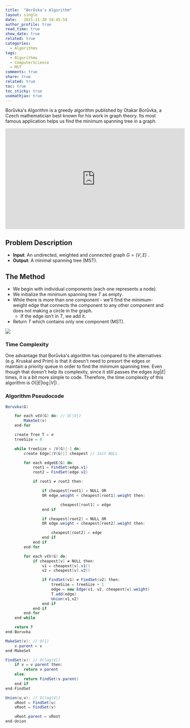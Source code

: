 ```yaml
---
title:  "Borůvka's Algorithm"
layout: single
date:   2021-11-30 10:45:54
author_profile: true
read_time: true
show_date: true
related: true
categories:
  - Algorithms
tags:
  - Algorithms
  - ComputerScience
  - MST
comments: true
share: true
related: true
toc: true
toc_sticky: true
usemathjax: true
---
```


Borůvka's Algorithm is a greedy algorithm published by Otakar Borůvka, a Czech mathematician best known for his work in graph theory. 
Its most famous application helps us find the minimum spanning tree in a graph.

<iframe width="560" height="315" src="https://www.youtube.com/embed/t92xyTDvl_c" title="YouTube video player" frameborder="0" allow="accelerometer; autoplay; clipboard-write; encrypted-media; gyroscope; picture-in-picture" allowfullscreen></iframe>

## Problem Description
* **Input**: An undirected, weighted and connected graph $G=(V,E)$ .
* **Output**: A minimal spanning tree (MST).

## The Method
* We begin with individual components (each one represents a node).
* We initialize the minimum spanning tree $T$ as empty.
* While there is more than one component -  we'll find the minimum-weight edge that connects the component to any other component and does not making a circle in the graph. 
	- If the edge isn't in $T$, we add it.
* Return $T$ which contains only one component (MST).

![](https://www.google.com/url?sa=i&url=https%3A%2F%2Fen.wikipedia.org%2Fwiki%2FBor%25C5%25AFvka%2527s_algorithm&psig=AOvVaw1PP_SUs_wMksQ4GAxGcFA_&ust=1638349927244000&source=images&cd=vfe&ved=0CAsQjRxqFwoTCLD53Z7fv_QCFQAAAAAdAAAAABAI)

### Time Complexity
One advantage that Borůvka's algorithm has compared to the alternatives (e.g. Kruskal and Prim) is that it doesn't need to presort the edges or maintain a priority queue in order to find the minimum spanning tree. Even though that doesn't help its complexity, since it still passes the edges $log|E|$ times, it is a bit more simple to code.
Therefore, the time complexity of this algorithm is $O(|E| \log |V|)$ .

### Algorithm Pseudocode

```java
Boruvka(G)

	for each v∈V(G) do: // O(|V|)
		MakeSet(v)
	end-for

	create Tree T ⇐ ∅
	treeSize ⇐ 0

	while treeSize < |V(G)|-1 do:
		create Edge[|V(G)|] cheapest // init NULL

		for each edge∈E(G) do:
			root1 ⇐ FindSet(edge.v1)
			root2 ⇐ FindSet(edge.v2)

			if root1 ≠ root2 then:

				if cheapest[root1] = NULL OR 
				OR edge.weight < cheapest[root1].weight then:

						cheapest[root1] ⇐ edge
				end-if

				if cheapest[root2] = NULL OR 
				OR edge.weight < cheapest[root2].weight then:

					cheapest[root2] ⇐ edge
				end-if
			end-if
		end-for

		for each v∈V(G) do:
			if cheapest[v] ≠ NULL then:
				v1 ⇐ cheapest[v].v1()
				v2 ⇐ cheapest[v].v2()

				if FindSet(v1) ≠ FindSet(v2) then:
					treeSize ⇐ treeSize + 1
					edge ⇐ new Edge(v1, v2, cheapest[v].weight)
					T.add(edge)
					Union(v1,v2)
				end-if
			end-if
		end-for
	end-while

	return T
end-Boruvka

MakeSet(v): // O(1)
	v.parent ⇐ v
end-MakeSet

FindSet(v): // O(log|V|)
	if v = v.parent then:
		return v.parent
	else:
		return FindSet(v.parent)
	end-if
end-FindSet

Union(u,v): // O(log|V|)
	uRoot ⇐ FindSet(u)
	vRoot ⇐ FindSet(v)

	uRoot.parent ⇐ vRoot
end-Union

```

